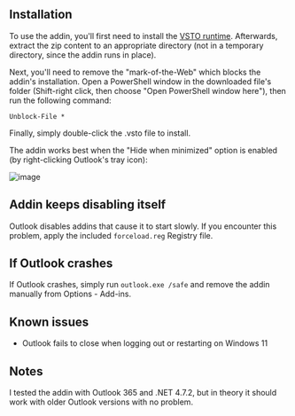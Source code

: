 Installation
------------

To use the addin, you'll first need to install the [VSTO runtime](https://www.microsoft.com/en-us/download/details.aspx?id=56961).
Afterwards, extract the zip content to an appropriate directory (not in a temporary directory, since the addin runs in place).

Next, you'll need to remove the "mark-of-the-Web" which blocks the addin's installation.
Open a PowerShell window in the downloaded file's folder (Shift-right click, then choose "Open PowerShell window here"), then run the following command:

```Unblock-File *```

Finally, simply double-click the .vsto file to install.

The addin works best when the "Hide when minimized" option is enabled (by right-clicking Outlook's tray icon):

![image](https://user-images.githubusercontent.com/1257909/134686359-b6df9c6f-364e-4c40-9d9a-ec67cb0fa3bd.png)

Addin keeps disabling itself
----------------------------

Outlook disables addins that cause it to start slowly. If you encounter this problem, apply the included `forceload.reg` Registry file.

If Outlook crashes
------------------

If Outlook crashes, simply run `outlook.exe /safe` and remove the addin manually from Options - Add-ins.

Known issues
------------

- Outlook fails to close when logging out or restarting on Windows 11

Notes
-----

I tested the addin with Outlook 365 and .NET 4.7.2, but in theory it should work with older Outlook versions with no problem.
